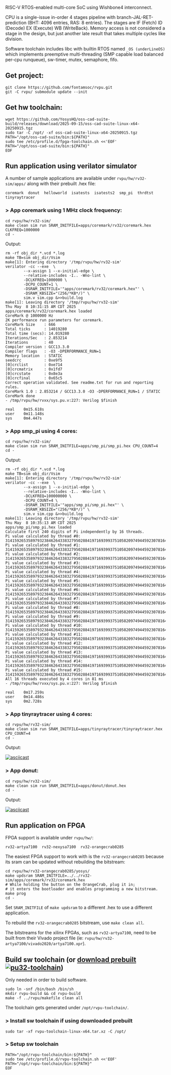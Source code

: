 RISC-V RTOS-enabled multi-core SoC using Wishbone4 interconnect.

CPU is a single-issue in-order 4 stages pipeline with branch-JAL-RET-prediction (BHT: 4096 entries, RAS: 8 entries).
The stages are IF (Fetch) ID (Decode) EX (Execute) WB (WriteBack).
Memory access is not considered a stage in the design, but just another late result that takes multiple cycles like division.

Software toolchain includes libc with builtin RTOS named `_OS (underLineOS)` which implements preemptive multi-threading (SMP capable load balanced per-cpu runqueue), sw-timer, mutex, semaphore, fifo.

## Get project:

	git clone https://github.com/fontamsoc/rvpu.git
	git -C rvpu/ submodule update --init

## Get hw toolchain:

	wget https://github.com/YosysHQ/oss-cad-suite-build/releases/download/2025-09-15/oss-cad-suite-linux-x64-20250915.tgz
	sudo tar -C /opt/ -xf oss-cad-suite-linux-x64-20250915.tgz
	PATH="/opt/oss-cad-suite/bin:${PATH}"
	sudo tee /etc/profile.d/fpga-toolchain.sh <<'EOF'
	PATH="/opt/oss-cad-suite/bin:${PATH}"
	EOF

## Run application using verilator simulator

A number of sample applications are available under `rvpu/hw/rv32-sim/apps/` along with their prebuilt .hex file:

	coremark  donut  helloworld  isatests  isatests2  smp_pi  thrdtst  tinyraytracer

### > App coremark using 1 MHz clock frequency:

	cd rvpu/hw/rv32-sim/
	make clean sim run SRAM_INITFILE=apps/coremark/rv32/coremark.hex CLKFREQ=1000000
	cd -

Output:

	rm -rf obj_dir *.vcd *.log
	make TB=sim obj_dir/Vsim
	make[1]: Entering directory '/tmp/rvpu/hw/rv32-sim'
	verilator -cc --exe  \
			--x-assign 1 --x-initial-edge \
			--relative-includes -I.. -Wno-lint \
			-DCLKFREQ=1000000 \
			-DCPU_COUNT=1 \
			-DSRAM_INITFILE='"apps/coremark/rv32/coremark.hex"' \
			-DSRAM_KBSIZE="(256/*KB*/)" \
			sim.v sim.cpp &>>build.log
	make[1]: Leaving directory '/tmp/rvpu/hw/rv32-sim'
	Thu May  8 10:31:15 AM CDT 2025
	apps/coremark/rv32/coremark.hex loaded
	CoreMark @ 1000000 Hz
	2K performance run parameters for coremark.
	CoreMark Size    : 666
	Total ticks      : 14019280
	Total time (secs): 14.019280
	Iterations/Sec   : 2.853214
	Iterations       : 40
	Compiler version : GCC13.3.0
	Compiler flags   : -O3 -DPERFORMANCE_RUN=1
	Memory location  : STATIC
	seedcrc          : 0xe9f5
	[0]crclist       : 0xe714
	[0]crcmatrix     : 0x1fd7
	[0]crcstate      : 0x8e3a
	[0]crcfinal      : 0x65c5
	Correct operation validated. See readme.txt for run and reporting rules.
	CoreMark 1.0 : 2.853214 / GCC13.3.0 -O3 -DPERFORMANCE_RUN=1 / STATIC
	CoreMark done
	- /tmp/rvpu/hw/rvxx/sys.pu.v:227: Verilog $finish

	real    0m15.618s
	user    0m11.148s
	sys     0m4.447s

### > App smp_pi using 4 cores:

	cd rvpu/hw/rv32-sim/
	make clean sim run SRAM_INITFILE=apps/smp_pi/smp_pi.hex CPU_COUNT=4
	cd -

Output:

	rm -rf obj_dir *.vcd *.log
	make TB=sim obj_dir/Vsim
	make[1]: Entering directory '/tmp/rvpu/hw/rv32-sim'
	verilator -cc --exe  \
			--x-assign 1 --x-initial-edge \
			--relative-includes -I.. -Wno-lint \
			-DCLKFREQ=100000000 \
			-DCPU_COUNT=4 \
			-DSRAM_INITFILE='"apps/smp_pi/smp_pi.hex"' \
			-DSRAM_KBSIZE="(256/*KB*/)" \
			sim.v sim.cpp &>>build.log
	make[1]: Leaving directory '/tmp/rvpu/hw/rv32-sim'
	Thu May  8 10:35:13 AM CDT 2025
	apps/smp_pi/smp_pi.hex loaded
	Calculate first 240 digits of Pi independently by 16 threads.
	Pi value calculated by thread #0: 314159265358979323846264338327950288419716939937510582097494459230781640628620899862803482534211706798214808651328230664709384460955058223172535940812848111745028410270193852110555964462294895493038196442881097566593344612847564823378678316
	Pi value calculated by thread #1: 314159265358979323846264338327950288419716939937510582097494459230781640628620899862803482534211706798214808651328230664709384460955058223172535940812848111745028410270193852110555964462294895493038196442881097566593344612847564823378678316
	Pi value calculated by thread #2: 314159265358979323846264338327950288419716939937510582097494459230781640628620899862803482534211706798214808651328230664709384460955058223172535940812848111745028410270193852110555964462294895493038196442881097566593344612847564823378678316
	Pi value calculated by thread #3: 314159265358979323846264338327950288419716939937510582097494459230781640628620899862803482534211706798214808651328230664709384460955058223172535940812848111745028410270193852110555964462294895493038196442881097566593344612847564823378678316
	Pi value calculated by thread #4: 314159265358979323846264338327950288419716939937510582097494459230781640628620899862803482534211706798214808651328230664709384460955058223172535940812848111745028410270193852110555964462294895493038196442881097566593344612847564823378678316
	Pi value calculated by thread #5: 314159265358979323846264338327950288419716939937510582097494459230781640628620899862803482534211706798214808651328230664709384460955058223172535940812848111745028410270193852110555964462294895493038196442881097566593344612847564823378678316
	Pi value calculated by thread #6: 314159265358979323846264338327950288419716939937510582097494459230781640628620899862803482534211706798214808651328230664709384460955058223172535940812848111745028410270193852110555964462294895493038196442881097566593344612847564823378678316
	Pi value calculated by thread #7: 314159265358979323846264338327950288419716939937510582097494459230781640628620899862803482534211706798214808651328230664709384460955058223172535940812848111745028410270193852110555964462294895493038196442881097566593344612847564823378678316
	Pi value calculated by thread #8: 314159265358979323846264338327950288419716939937510582097494459230781640628620899862803482534211706798214808651328230664709384460955058223172535940812848111745028410270193852110555964462294895493038196442881097566593344612847564823378678316
	Pi value calculated by thread #9: 314159265358979323846264338327950288419716939937510582097494459230781640628620899862803482534211706798214808651328230664709384460955058223172535940812848111745028410270193852110555964462294895493038196442881097566593344612847564823378678316
	Pi value calculated by thread #10: 314159265358979323846264338327950288419716939937510582097494459230781640628620899862803482534211706798214808651328230664709384460955058223172535940812848111745028410270193852110555964462294895493038196442881097566593344612847564823378678316
	Pi value calculated by thread #11: 314159265358979323846264338327950288419716939937510582097494459230781640628620899862803482534211706798214808651328230664709384460955058223172535940812848111745028410270193852110555964462294895493038196442881097566593344612847564823378678316
	Pi value calculated by thread #12: 314159265358979323846264338327950288419716939937510582097494459230781640628620899862803482534211706798214808651328230664709384460955058223172535940812848111745028410270193852110555964462294895493038196442881097566593344612847564823378678316
	Pi value calculated by thread #13: 314159265358979323846264338327950288419716939937510582097494459230781640628620899862803482534211706798214808651328230664709384460955058223172535940812848111745028410270193852110555964462294895493038196442881097566593344612847564823378678316
	Pi value calculated by thread #14: 314159265358979323846264338327950288419716939937510582097494459230781640628620899862803482534211706798214808651328230664709384460955058223172535940812848111745028410270193852110555964462294895493038196442881097566593344612847564823378678316
	Pi value calculated by thread #15: 314159265358979323846264338327950288419716939937510582097494459230781640628620899862803482534211706798214808651328230664709384460955058223172535940812848111745028410270193852110555964462294895493038196442881097566593344612847564823378678316
	All 16 threads executed by 4 cores in 81 ms
	- /tmp/rvpu/hw/rvxx/sys.pu.v:227: Verilog $finish

	real    0m17.259s
	user    0m14.486s
	sys     0m2.728s

### > App tinyraytracer using 4 cores:

	cd rvpu/hw/rv32-sim/
	make clean sim run SRAM_INITFILE=apps/tinyraytracer/tinyraytracer.hex CPU_COUNT=4
	cd -

Output:

[![asciicast](https://asciinema.org/a/GIQaF4uvYTIRVMu7CEvh4jsJf.svg)](https://asciinema.org/a/GIQaF4uvYTIRVMu7CEvh4jsJf)

### > App donut:

	cd rvpu/hw/rv32-sim/
	make clean sim run SRAM_INITFILE=apps/donut/donut.hex
	cd -

Output:

[![asciicast](https://asciinema.org/a/IDh0X0zmR3x50dskrxjresdN7.svg)](https://asciinema.org/a/IDh0X0zmR3x50dskrxjresdN7)

## Run application on FPGA

FPGA support is available under `rvpu/hw/`:

	rv32-artya7100  rv32-nexysa7100  rv32-orangecrab0285

The easiest FPGA support to work with is the `rv32-orangecrab0285` because its sram can be updated without rebuilding the bitstream:

	cd rvpu/hw/rv32-orangecrab0285/yosys/
	make updsram SRAM_INITFILE=../../rv32-sim/apps/coremark/rv32/coremark.hex
	# While holding the button on the OrangeCrab, plug it in;
	# it enters the bootloader and enables programming a new bitstream.
	make prog
	cd -

Set `SRAM_INITFILE` of `make updsram` to a different .hex to use a different application.

To rebuild the `rv32-orangecrab0285` bitstream, use `make clean all`.

The bitstreams for the xilinx FPGAs, such as `rv32-artya7100`, need to be built from their Vivado project file (ie: `rvpu/hw/rv32-artya7100/vivado2020/artya7100.xpr`).

## Build sw toolchain (or [download prebuilt](https://github.com/fontamsoc/rvpu/releases/latest/download/rvpu-toolchain-linux-x64.tar.xz) [![pu32-toolchain](https://github.com/fontamsoc/rvpu/actions/workflows/release.yml/badge.svg)](https://github.com/fontamsoc/rvpu/actions/workflows/release.yml))

Only needed in order to build software.

	sudo ln -snf /bin/bash /bin/sh
	mkdir rvpu-build && cd rvpu-build
	make -f ../rvpu/makefile clean all

The toolchain gets generated under `/opt/rvpu-toolchain/`.

### > Install sw toolchain if using downloaded prebuilt

	sudo tar -xf rvpu-toolchain-linux-x64.tar.xz -C /opt/

### > Setup sw toolchain

	PATH="/opt/rvpu-toolchain/bin:${PATH}"
	sudo tee /etc/profile.d/rvpu-toolchain.sh <<'EOF'
	PATH="/opt/rvpu-toolchain/bin:${PATH}"
	EOF
